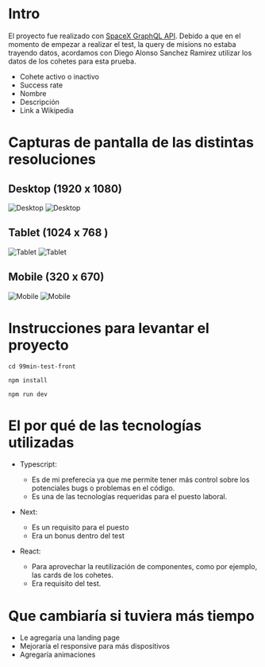 # Intro

El proyecto fue realizado con [SpaceX GraphQL API](https://studio.apollographql.com/public/SpaceX-pxxbxen/variant/current/home). Debido a que en el momento de empezar a realizar el test, la query de misions no estaba trayendo datos, acordamos con Diego Alonso Sanchez Ramirez utilizar los datos de los cohetes para esta prueba.

- Cohete activo o inactivo
- Success rate
- Nombre
- Descripción
- Link a Wikipedia

# Capturas de pantalla de las distintas resoluciones

## Desktop (1920 x 1080)

![Desktop](mainDesktop.png)
![Desktop](aboutDesktop.png)

## Tablet (1024 x 768 )

![Tablet](mainTablet.png)
![Tablet](aboutTablet.png)

## Mobile (320 x 670)

![Mobile](mainMobile.png)
![Mobile](aboutMobile.png)

# Instrucciones para levantar el proyecto

```
cd 99min-test-front
```

```
npm install
```

```
npm run dev
```

# El por qué de las tecnologías utilizadas

- Typescript:

  - Es de mi preferecia ya que me permite tener más control sobre los potenciales bugs o problemas en el código.
  - Es una de las tecnologías requeridas para el puesto laboral.

- Next:

  - Es un requisito para el puesto
  - Era un bonus dentro del test

- React:
  - Para aprovechar la reutilización de componentes, como por ejemplo, las cards de los cohetes.
  - Era requisito del test.

# Que cambiaría si tuviera más tiempo

- Le agregaría una landing page
- Mejoraría el responsive para más dispositivos
- Agregaría animaciones
